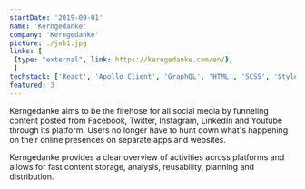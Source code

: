 ```yaml
---
startDate: '2019-09-01'
name: 'Kerngedanke'
company: 'Kerngedanke'
picture: ./job1.jpg
links: [
 {type: "external", link: https://kerngedanke.com/en/},
 ]
techstack: ['React', 'Apollo Client', 'GraphQL', 'HTML', 'SCSS', 'Styled Components', 'Typescript', 'PostgreSQL', 'GCP', 'Jenkins', 'Express', 'Firebase', 'Docker']
featured: 3
---
```


Kerngedanke aims to be the firehose for all social media by funneling content posted from Facebook, Twitter, Instagram, LinkedIn and Youtube through its platform. Users no longer have to hunt down what's happening on their online presences on separate apps and websites.

Kerngedanke provides a clear overview of activities across platforms and allows for fast content storage, analysis, reusability, planning and distribution.
